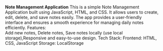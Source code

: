 **Note Management Application**
This is a simple Note Management Application built using JavaScript, HTML, and CSS. It allows users to create, edit, delete, and save notes easily. The app provides a user-friendly interface and ensures a smooth experience for managing daily notes efficiently.
Features:      
Add new notes, Delete notes, Save notes locally (use local storage),Responsive and easy-to-use design.                  Tech Stack:
Frontend: HTML, CSS, JavaScript
Storage: LocalStorage
